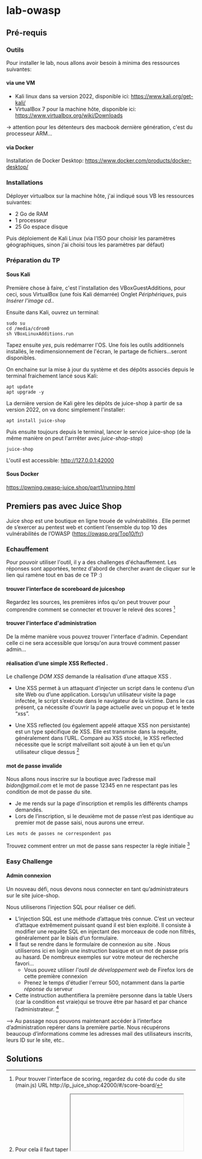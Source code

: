 # lab-owasp

## Pré-requis

### Outils

Pour installer le lab, nous allons avoir besoin à minima des ressources suivantes:

#### via une VM

* Kali linux dans sa version 2022, disponible ici: https://www.kali.org/get-kali/
* VirtualBox 7 pour la machine hôte, disponible ici: https://www.virtualbox.org/wiki/Downloads

-> attention pour les détenteurs des macbook dernière génération, c'est du processeur ARM...

#### via Docker

Installation de Docker Desktop: https://www.docker.com/products/docker-desktop/

### Installations

Déployer virtualbox sur la machine hôte, j'ai indiqué sous VB les ressources suivantes:

* 2 Go de RAM
* 1 processeur
* 25 Go espace disque


Puis déploiement de Kali Linux (via l'ISO pour choisir les paramètres géographiques, sinon j'ai choisi tous les paramètres par défaut)

### Préparation du TP

#### Sous Kali

Première chose à faire, c'est l'installation des VBoxGuestAdditions, pour ceci, sous VirtualBox (une fois Kali démarrée)
Onglet _Périphériques_, puis _Insérer l'image cd_..

Ensuite dans Kali, ouvrez un terminal:

```
sudo su
cd /media/cdrom0
sh VBoxLinuxAdditions.run
```
Tapez ensuite _yes_, puis redémarrer l'OS. Une fois les outils additionnels installés, le redimensionnement de l'écran, le partage de fichiers...seront disponibles.

On enchaine sur la mise à jour du système et des dépôts associés depuis le terminal fraichement lancé sous Kali:

```
apt update
apt upgrade -y
```

La dernière version de Kali gère les dépôts de juice-shop à partir de sa version 2022, on va donc simplement l'installer:

```
apt install juice-shop
```

Puis ensuite toujours depuis le terminal, lancer le service juice-shop (de la même manière on peut l'arrrêter avec _juice-shop-stop_)


```
juice-shop
```

L'outil est accessible: http://127.0.0.1:42000

#### Sous Docker

https://pwning.owasp-juice.shop/part1/running.html

## Premiers pas avec Juice Shop

Juice shop est une boutique en ligne trouée de vulnérabilités . Elle permet de s’exercer au pentest web et contient l’ensemble du top 10 des vulnérabilités de l’OWASP (https://owasp.org/Top10/fr/)

### Echauffement

Pour pouvoir utiliser l'outil, il y a des challenges d'échauffement. Les réponses sont apportées, tentez d'abord de chercher avant de cliquer sur le lien qui ramène tout en bas de ce TP :)

#### trouver l’interface de scoreboard de juiceshop

Regardez les sources, les premières infos qu'on peut trouver pour comprendre comment se connecter et trouver le relevé des scores [^interface]

#### trouver l'interface d'administration

De la même manière vous pouvez trouver l'interface d'admin. Cependant celle ci ne sera accessible que lorsqu'on aura trouvé comment passer admin...

#### réalisation d’une simple XSS Reflected . 

Le challenge _DOM XSS_ demande la réalisation d’une attaque XSS . 

* Une XSS permet à un attaquant d’injecter un script dans le contenu d’un site Web ou d’une application. Lorsqu’un utilisateur visite la page infectée, le script s’exécute dans le navigateur de la victime. Dans le cas présent, ça nécessite d'ouvrir la page actuelle avec un popup et le texte “xss”.

* Une XSS reflected (ou également appelé attaque XSS non persistante) est un type spécifique de XSS. Elle est transmise dans la requête, généralement dans l’URL. Comparé au XSS stocké, le XSS reflected nécessite que le script malveillant soit ajouté à un lien et qu’un utilisateur clique dessus [^xss-reflected]

#### mot de passe invalide

Nous allons nous inscrire sur la boutique avec l’adresse mail _bidon@gmail.com_ et le mot de passe 12345 en ne respectant pas les condition de mot de passe du site.

* Je me rends sur la page d’inscription et remplis les différents champs demandés.
* Lors de l’inscription, si le deuxième mot de passe n’est pas identique au premier mot de passe saisi, nous aurons une erreur.

```
Les mots de passes ne correspondent pas
```

Trouvez comment entrer un mot de passe sans respecter la règle initiale [^mdp]

### Easy Challenge

#### Admin connexion

Un nouveau défi, nous devons nous connecter en tant qu’administrateurs sur le site juice-shop.

Nous utiliserons l’injection SQL pour réaliser ce défi. 

* L’injection SQL est une méthode d’attaque très connue. C’est un vecteur d’attaque extrêmement puissant quand il est bien exploité. Il consiste à modifier une requête SQL en injectant des morceaux de code non filtrés, généralement par le biais d’un formulaire.
* Il faut se rendre dans le formulaire de connexion au site . Nous utiliserons ici en login une instruction basique et un mot de passe pris au hasard. De nombreux exemples sur votre moteur de recherche favori...
  * Vous pouvez utiliser _l'outil de développement web_ de Firefox lors de cette première connexion
  * Prenez le temps d'étudier l'erreur 500, notamment dans la partie _réponse_ du serveur
* Cette instruction authentifiera la première personne dans la table Users (car la condition est vraie)qui se trouve être par hasard et par chance l’administrateur. [^inject-sql]

--> Au passage nous pouvons maintenant accéder à l’interface d’administration repérer dans la première partie. Nous récupérons beaucoup d’informations comme les adresses mail des utilisateurs inscrits, leurs ID sur le site, etc..

## Solutions

[^interface]: Pour trouver l'interface de scoring, regardez du coté du code du site (main.js) 
URL http://ip_juice_shop:42000/#/score-board/ 


[^xss-reflected]: Pour cela il faut taper <iframe src="javascript:alert(`xss`)"> dans la barre de recherche de la boutique et nous réalisons une attaque de type XSS Reflected.

[^mdp]: Je saisis 12345 en premier et deuxième mot de passe . Avant de valider, je remodifie le premier mot de passe entrée par 12349 sans toucher au deuxième mot de passe, puis je valide l’inscription. Aucune erreur n’est remontée et le challenge est validé .

[^inject-sql]: type d'injection toujours vraie: ``` ' OR TRUE -- ```
